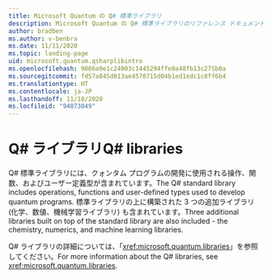 ```yaml
---
title: Microsoft Quantum の Q# 標準ライブラリ
description: Microsoft Quantum の Q# 標準ライブラリのリファレンス ドキュメント
author: bradben
ms.author: v-benbra
ms.date: 11/11/2020
ms.topic: landing-page
uid: microsoft.quantum.qsharplibintro
ms.openlocfilehash: 9066a9e1c24003c1445294ffe0a48fb13c275b0a
ms.sourcegitcommit: fd57a845d013ae4578715d04b1ed1edc1c8ff6b4
ms.translationtype: HT
ms.contentlocale: ja-JP
ms.lasthandoff: 11/18/2020
ms.locfileid: "94873049"
---
```

# <a name="q-libraries"></a><span data-ttu-id="9ba41-103">Q# ライブラリ</span><span class="sxs-lookup"><span data-stu-id="9ba41-103">Q# libraries</span></span>

<span data-ttu-id="9ba41-104">Q# 標準ライブラリには、クォンタム プログラムの開発に使用される操作、関数、およびユーザー定義型が含まれています。</span><span class="sxs-lookup"><span data-stu-id="9ba41-104">The Q# standard library includes operations, functions and user-defined types used to develop quantum programs.</span></span> <span data-ttu-id="9ba41-105">標準ライブラリの上に構築された 3 つの追加ライブラリ (化学、数値、機械学習ライブラリ) も含まれています。</span><span class="sxs-lookup"><span data-stu-id="9ba41-105">Three additional libraries built on top of the standard library are also included - the chemistry, numerics, and machine learning libraries.</span></span>

<span data-ttu-id="9ba41-106">Q# ライブラリの詳細については、「<xref:microsoft.quantum.libraries>」を参照してください。</span><span class="sxs-lookup"><span data-stu-id="9ba41-106">For more information about the Q# libraries, see <xref:microsoft.quantum.libraries>.</span></span>